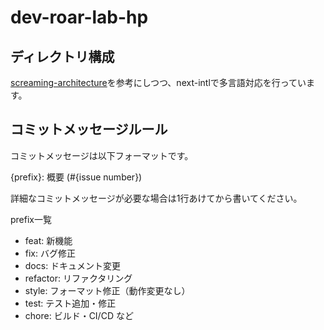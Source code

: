 # dev-roar-lab-hp

## ディレクトリ構成

[screaming-architecture](https://dev.to/profydev/screaming-architecture-evolution-of-a-react-folder-structure-4g25)を参考にしつつ、next-intlで多言語対応を行っています。

## コミットメッセージルール

コミットメッセージは以下フォーマットです。

{prefix}: 概要 (#{issue number})

詳細なコミットメッセージが必要な場合は1行あけてから書いてください。

prefix一覧

- feat: 新機能
- fix: バグ修正
- docs: ドキュメント変更
- refactor: リファクタリング
- style: フォーマット修正（動作変更なし）
- test: テスト追加・修正
- chore: ビルド・CI/CD など
